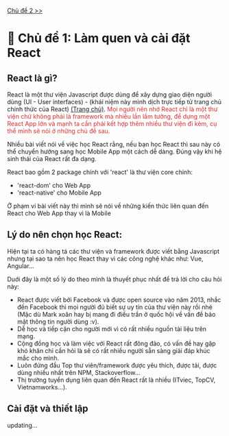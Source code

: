 [Chủ đề 2 >>](./02-component.md)

# 📔 Chủ đề 1: Làm quen và cài đặt React

## React là gì?

React là một thư viện Javascript được dùng để xây dựng giao diện người dùng (UI - User interfaces) - (khái niệm này mình dịch trực tiếp từ trang chủ chính thức của React) [(Trang chủ)](https://react.dev/).
<span style="color: #d32f2f">Mọi người nên nhớ React chỉ là một thư viện chứ không phải là framework mà nhiều lần lầm tưởng, để dựng một React App lớn và mạnh ta cần phải kết hợp thêm nhiều thư viện đi kèm, cụ thể mình sẽ nói ở những chủ đề sau.</span>

<div>Nhiều bài viết nói về việc học React rằng, nếu bạn học React thì sau này có thể chuyển hướng sang học Mobile App một cách dễ dàng. Đúng vậy khi hệ sinh thái của React rất đa dạng.</div>

React bao gồm 2 package chính với 'react' là thư viện core chính:

- 'react-dom' cho Web App
- 'react-native' cho Mobile App
<div>Ở phạm vi bài viết này thì mình sẽ nói về những kiến thức liên quan đến React cho Web App thay vì là Mobile</div>

## Lý do nên chọn học React:

Hiện tại ta có hàng tá các thư viện và framework được viết bằng Javascript nhưng tại sao ta nên học React thay vì các công nghệ khác như: Vue, Angular...

<div>Duới đây là một số lý do theo mình là thuyết phục nhất để trả lời cho câu hỏi này:</div>

- React được viết bởi Facebook và được open source vào năm 2013, nhắc đến Facebook thì mọi người đủ biết sự uy tín của thư viện này rồi nhé (Mặc dù Mark xoăn hay bị mang đi điều trần ở quốc hội về vấn đề bảo mật thông tin người dùng :v).
- Dễ học và tiếp cận cho người mới vì có rất nhiều nguồn tài liệu trên mạng.
- Cộng đồng học và làm việc với React rất đông đảo, có vấn đề hay gặp khó khăn chỉ cần hỏi là sẽ có rất nhiều người sẵn sàng giải đáp khúc mắc cho mình.
- Luôn đứng đầu Top thư viên/framework được yêu thích, được tải, được dùng nhiều nhất trên NPM, Stackoverflow...
- Thị trường tuyển dụng liên quan đến React rất là nhiều (ITviec, TopCV, Vietnamworks...).

## Cài đặt và thiết lập

updating...
